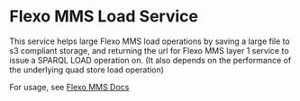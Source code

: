 # Flexo MMS Load Service

This service helps large Flexo MMS load operations by saving a large file to s3 compliant storage, and returning the url for Flexo MMS layer 1 service to issue a SPARQL LOAD operation on. (It also depends on the performance of the underlying quad store load operation)

For usage, see [Flexo MMS Docs](https://flexo-mms-deployment-guide.readthedocs.io/en/latest/)

